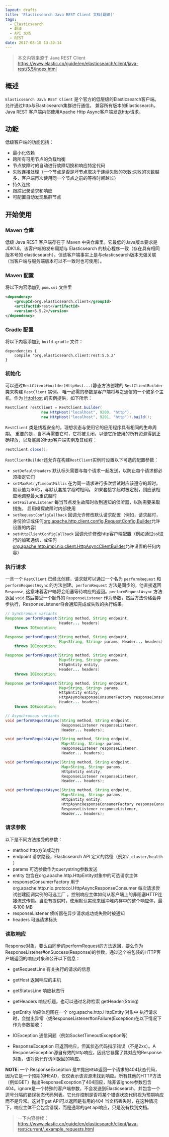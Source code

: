 ```yaml
---
layout: drafts
title: 'Elasticsearch Java REST Client 文档[翻译]'
tags:
  - Elasticsearch
  - 翻译
  - API 文档
  - REST
date: 2017-08-18 13:30:14
---
```



> 本文内容来源于 Java REST Client https://www.elastic.co/guide/en/elasticsearch/client/java-rest/5.5/index.html

## 概述

`Elasticsearch Java REST Client` 是个官方的低层级的Elasticsearch客户端。 允许通过http与Elasticsearch集群进行通信。 兼容所有版本的Elasticsearch。
Java REST 客户端内部使用Apache Http Async客户端发送http请求。

## 功能

低级客户端的功能包括：
- 最小化依赖
- 跨所有可用节点的负载均衡
- 节点故障时的自动进行故障切换和响应特定代码
- 失败连接处理（一个节点是否是坏节点取决于连续失败的次数;失败的次数越多，客户端再次使用同一个节点之前的等待时间越长）
- 持久连接
- 跟踪记录请求和响应
- 可配置自动发现集群节点

## 开始使用

### Maven 仓库
低级 Java REST 客户端存在于 Maven 中央仓库里。它最低的Java版本要求是 JDK1.8。该客户端的发布周期与 Elasticsearch 的核心程序一致（存在具有相同版本号的 elasticsearch）。但该客户端事实上是与elasticsearch版本无强关联（当客户端与服务端版本可以不一致时也可使用）。

### Maven 配置
将以下内容添加到 `pom.xml` 文件里
```xml
<dependency>
    <groupId>org.elasticsearch.client</groupId>
    <artifactId>rest</artifactId>
    <version>5.5.2</version>
</dependency>
```

### Gradle 配置

将以下内容添加到 `build.gradle` 文件：

```groove
dependencies {
    compile 'org.elasticsearch.client:rest:5.5.2'
}
```
### 初始化

可以通过`RestClient#builder(HttpHost...)`静态方法创建的 `RestClientBuilder` 类来构建 `RestClient` 实例。 唯一必需的参数是客户端将与之通信的一个或多个主机，作为 [HttpHost](https://hc.apache.org/httpcomponents-core-ga/httpcore/apidocs/org/apache/http/HttpHost.html) 的实例提供，如下所示：
```java
RestClient restClient = RestClient.builder(
                new HttpHost("localhost", 9200, "http"),
                new HttpHost("localhost", 9201, "http")).build();
```
`RestClient` 类是线程安全的，理想状态与使用它的应用程序具有相同的生命周期。 重要的是，当不再需要它时，它将被关闭，以便它所使用的所有资源得到正确释放，以及底层的http客户端实例及其线程：

```java
restClient.close();
```

`RestClientBuilder`还允许在构建`RestClient`实例时设置以下可选的配置参数：

- `setDefaultHeaders`
默认标头需要与每个请求一起发送，以防止每个请求都必须指定它们
- `setMaxRetryTimeoutMillis`
在为同一请求进行多次尝试时应该遵守的超时。 默认值为30秒，与默认套接字超时相同。 如果套接字超时被定制，则应该相应地调整最大重试超时
- `setFailureListener`
每当节点发生故障时收到通知的侦听器，以防需要采取措施。 启用嗅探故障时内部使用
- `setRequestConfigCallback`
回调允许修改默认请求配置（例如，请求超时，身份验证或任何[org.apache.http.client.config.RequestConfig.Builder](https://hc.apache.org/httpcomponents-client-ga/httpclient/apidocs/org/apache/http/client/config/RequestConfig.Builder.html)允许设置的内容）
- `setHttpClientConfigCallback`
回调允许修改http客户端配置（例如通过ssl进行的加密通信，或任何[org.apache.http.impl.nio.client.HttpAsyncClientBuilder](http://hc.apache.org/httpcomponents-asyncclient-dev/httpasyncclient/apidocs/org/apache/http/impl/nio/client/HttpAsyncClientBuilder.html)允许设置的任何内容）

### 执行请求
一旦一个 `RestClient` 已经北创建，请求就可以通过一个名为 `performRequest` 和 `performRequestAsync` 的方法创建。`performRequest` 方法是同步的，他直接返回 `Response`, 这意味着客户端将会阻塞等待响应的返回。`performRequestAsync` 方法返回 `void` 然后接受一个额外的 `ResponseListener` 作为参数，然后方法价格会异步执行，ResponseListener将会通知完成或失败的执行结果。
```java
// Synchronous variants
Response performRequest(String method, String endpoint,
                        Header... headers)
    throws IOException;

Response performRequest(String method, String endpoint,
                        Map<String, String> params, Header... headers)
    throws IOException;

Response performRequest(String method, String endpoint,
                        Map<String, String> params,
                        HttpEntity entity,
                        Header... headers)
    throws IOException;

Response performRequest(String method, String endpoint,
                        Map<String, String> params,
                        HttpEntity entity,
                        HttpAsyncResponseConsumerFactory responseConsumerFactory,
                        Header... headers)
    throws IOException;

// Asynchronous variants
void performRequestAsync(String method, String endpoint,
                         ResponseListener responseListener,
                         Header... headers);

void performRequestAsync(String method, String endpoint,
                         Map<String, String> params,
                         ResponseListener responseListener,
                         Header... headers);

void performRequestAsync(String method, String endpoint,
                         Map<String, String> params,
                         HttpEntity entity,
                         ResponseListener responseListener,
                         Header... headers);

void performRequestAsync(String method, String endpoint,
                         Map<String, String> params,
                         HttpEntity entity,
                         HttpAsyncResponseConsumerFactory responseConsumerFactory,
                         ResponseListener responseListener,
                         Header... headers);
```

### 请求参数
以下是不同方法接受的参数：

- method
http方法或动作
- endpoint
请求路径，Elasticsearch API 定义的路径（例如`/_cluster/health` ）
- params
可选参数作为querystring参数发送
- entity
包含在org.apache.http.HttpEntity对象中的可选请求主体
- responseConsumerFactory
用于org.apache.http.nio.protocol.HttpAsyncResponseConsumer 每次请求尝试创建回调实例的可选工厂 。控制响应主体如何从客户端上的非阻塞HTTP连接流式传输。当没有提供时，使用默认实现来缓冲堆内存中的整个响应体，最多100 MB
- responseListener
侦听器在异步请求成功或失败时被通知
- headers
可选请求标头

### 读取响应

Response对象，要么由同步的performRequest的方法返回，要么作为 ResponseListener#onSuccess(Response)的参数，通过这个被包装的HTTP客户端返回的响应对象和公开以下信息：

- getRequestLine
有关执行的请求的信息
- getHost
返回响应的主机
- getStatusLine
响应状态行
- getHeaders
响应标题，也可以通过名称检索 getHeader(String)
- getEntity
响应体包围在一个 org.apache.http.HttpEntity 对象中
执行请求时，会抛出异常（或ResponseListener#onFailure(Exception)在以下情况下作为参数接收：

- IOException
通信问题（例如SocketTimeoutException等）
- ResponseException
已返回响应，但其状态代码指示错误（不是2xx）。A ResponseException源自有效的http响应，因此它暴露了其对应的Response对象，该对象允许访问返回的响应。

**NOTE**: 一个 ResponseException 是`不`抛出`HEAD`返回一个请求的404状态代码，因为它是一个预期的HEAD，仅仅表示该资源未找到响应。所有其他的HTTP方法（例如GET）抛出ResponseException了404回应，除非该ignore参数包含404。ignore是一个特殊的客户端参数，不会发送到Elasticsearch，并包含一个逗号分隔的错误状态代码列表。它允许控制是否将某个错误状态代码视为预期响应而不是异常。这对于get API可以返回是有用的404 当文档丢失时，在这种情况下，响应主体不会包含错误，而是通常的get api响应，只是没有找到文档。

> 一下内容待续：https://www.elastic.co/guide/en/elasticsearch/client/java-rest/current/_example_requests.html
